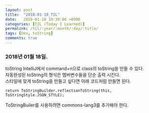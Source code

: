 ```yaml
---
layout: post
title:  "2018-01-18_TIL"
date:   2018-01-18 10:30:00 +0900
categories: [TIL (Today I Learned)]
permalink: /til/:year/:month/:day/:title/
tags: [Dev, toString]    
comments: true
---
```

### 2018년 01월 18일.  
 toString 
 IntelliJ에서 command+n으로 class의 toString을 만들 수 있다.  
 자동완성된 toString의 형식은 멤버변수들을 단순 출력 시킨다.  
 스타일에 맞게 toString을 만들고 싶다면 아래 코드처럼 만들면 된다.  
 
 ```
 return ToStringBuilder.reflectionToString(this, ToStringStyle.JSON_STYLE);
 ```
ToStringBuiler를 사용하려면 commons-lang3를 추가해야 한다.

 
  

